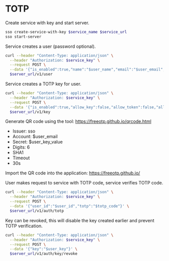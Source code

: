 # TOTP

Create service with key and start server.

```bash
sso create-service-with-key $service_name $service_url
sso start-server
```

Service creates a user (password optional).

```bash
curl --header "Content-Type: application/json" \
  --header "Authorization: $service_key" \
  --request POST \
  --data '{"is_enabled":true,"name":"$user_name","email":"$user_email","locale":"$user_locale","timezone":"$user_timezone"}' \
  $server_url/v1/user
```

Service creates a TOTP key for user.

```bash
curl --header "Content-Type: application/json" \
  --header "Authorization: $service_key" \
  --request POST \
  --data '{"is_enabled":true,"allow_key":false,"allow_token":false,"allow_totp":true,"name":"$key_name","user_id":"$user_id"}' \
  $server_url/v1/key
```

Generate QR code using the tool: <https://freeotp.github.io/qrcode.html>

- Issuer: sso
- Account: $user_email
- Secret: $user_key_value
- Digits: 6
- SHA1
- Timeout
- 30s

Import the QR code into the application: <https://freeotp.github.io/>

User makes request to service with TOTP code, service verifies TOTP code.

```bash
curl --header "Content-Type: application/json" \
  --header "Authorization: $service_key" \
  --request POST \
  --data '{"user_id":"$user_id","totp":"$totp_code"}' \
  $server_url/v1/auth/totp
```

Key can be revoked, this will disable the key created earlier and prevent TOTP verification.

```bash
curl --header "Content-Type: application/json" \
  --header "Authorization: $service_key" \
  --request POST \
  --data '{"key":"$user_key"}' \
  $server_url/v1/auth/key/revoke
```
